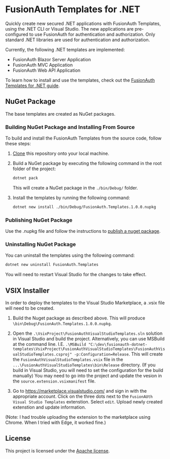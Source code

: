 # FusionAuth Templates for .NET
Quickly create new secured .NET applications with FusionAuth Templates, using the .NET CLI or Visual Studio. The new applications are pre-configured to use FusionAuth for authentication and authorization. Only standard .NET libraries are used for authentication and authorization.

Currently, the following .NET templates are implemented:

* FusionAuth Blazor Server Application
* FusionAuth MVC Application
* FusionAuth Web API Application

To learn how to install and use the templates, check out the [FusionAuth Templates for .NET guide](https://fusionauth.io/docs/v1/tech/client-libraries/netcore).

## NuGet Package

The base templates are created as NuGet packages.

### Building NuGet Package and Installing From Source

To build and install the FusionAuth Templates from the source code, follow these steps:

1. [Clone](https://docs.github.com/en/repositories/creating-and-managing-repositories/cloning-a-repository) this repository onto your local machine.

2. Build a NuGet package by executing the following command in the root folder of the project:

   ```bash
   dotnet pack
   ```

   This will create a NuGet package in the `./bin/Debug/` folder.

3. Install the templates by running the following command:

   ```bash
   dotnet new install ./bin/Debug/FusionAuth.Templates.1.0.0.nupkg
   ```

### Publishing NuGet Package

Use the .nupkg file and follow the instructions to [publish a nuget package](https://learn.microsoft.com/en-us/nuget/nuget-org/publish-a-package).

### Uninstalling NuGet Package

You can uninstall the templates using the following command:

   ```bash
   dotnet new uninstall FusionAuth.Templates
   ```
You will need to restart Visual Studio for the changes to take effect.

## VSIX Installer

In order to deploy the templates to the Visual Studio Marketplace, a .vsix file will need to be created.

1. Build the Nuget package as described above. This will produce `\bin\Debug\FusionAuth.Templates.1.0.0.nupkg`.
   
2. Open the `.\VsixProject\FusionAuthVisualStudioTemplates.sln` solution in Visual Studio and build the project. Alternatively, you can use MSBuild at the command line.  I.E. `.\MSBuild "C:\dev\fusionauth-dotnet-templates\VsixProject\FusionAuthVisualStudioTemplates\FusionAuthVisualStudioTemplates.csproj" -p:Configuration=Release`. This will create the `FusionAuthVisualStudioTemplates.vsix` file in the `...\FusionAuthVisualStudioTemplates\bin\Release` directory. (If you build in Visual Studio, you will need to set the configuration for the build manually) You may need to go into the project and update the vesion in the `source.extension.vsixmanifest` file.
   
3. Go to https://marketplace.visualstudio.com/ and sign in with the appropriate account. Click on the three dots next to the `FusionAUth Visual Studio Templates` extenstion. Select `edit`. Upload newly created extenstion and update information.

(Note: I had trouble uploading the extension to the marketplace using Chrome. When I tried with Edge, it worked fine.)

## License

This project is licensed under the [Apache license](License.txt).
